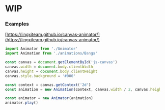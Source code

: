 # WIP

### Examples
[https://lingxiteam.github.io/canvas-animator/](https://lingxiteam.github.io/canvas-animator/)

```javascript
import Animator from './Animator'
import Animation from './animations/Bangs'

const canvas = document.getElementById('js-canvas')
canvas.width = document.body.clientWidth
canvas.height = document.body.clientHeight
canvas.style.background = '#000'

const context = canvas.getContext('2d')
const animation = new Animation(context, canvas.width / 2, canvas.height / 2)

const animator = new Animator(animation)
animator.play()
```
